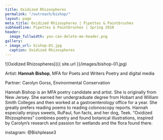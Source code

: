 ```yaml
---
title: Oxidized Rhizospheres
permalink: "/outreach/bishop/"
layout: page
meta_title: Oxidized Rhizospheres | Pipettes & Paintbrushes
subheadline: Pipettes & Paintbrushes | Spring 2018
header:
  image_fullwidth: you-can-delete-me-header.png
gallery:
- image_url: bishop-01.jpg
  caption: Oxidized Rhizospheres
---
```


![Oxidized Rhizospheres]({{ site.url }}/images/bishop-01.jpg)

Artist: **Hannah Bishop**, MFA for Poets and Writers
Poetry and digital media

Partner: Carolyn Gorss, Environmental Conservation

Hannah Bishop is an MFA poetry candidate and artist. She is originally from New Jersey. She earned her undergraduate degree from Hobart and William Smith Colleges and then worked at a gastroenterology office for a year. She greatly prefers reading poems to reading colonoscopy reports. Hannah especially enjoys sweets, RuPaul, fun facts, and her dog, Teek.
“Oxidized Rhizospheres” combines poetry and found botanical illustrations, inspired by Carolyn’s research and passion for wetlands and the flora found there.

instagram: @Bishplease3
